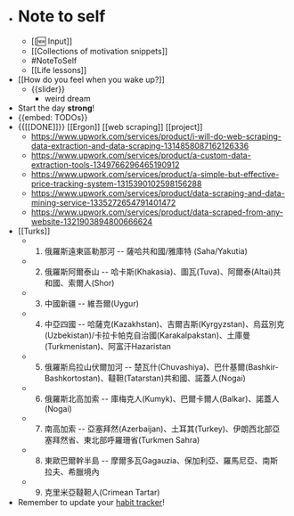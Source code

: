 - # Note to self
    - [[🆕 Input]]
    - [[Collections of motivation snippets]]
    - #NoteToSelf
    - [[Life lessons]]
- [[How do you feel when you wake up?]]
    - {{slider}}
        - weird dream
- Start the day **strong**!
- {{embed: TODOs}}
- {{[[DONE]]}}  [[Ergon]] [[web scraping]] [[project]]
    - https://www.upwork.com/services/product/i-will-do-web-scraping-data-extraction-and-data-scraping-1314858087162126336
    - https://www.upwork.com/services/product/a-custom-data-extraction-tools-1349766296465190912
    - https://www.upwork.com/services/product/a-simple-but-effective-price-tracking-system-1315390102598156288
    - https://www.upwork.com/services/product/data-scraping-and-data-mining-service-1335272654791401472
    - https://www.upwork.com/services/product/data-scraped-from-any-website-1321903894800666624
- [[Turks]]
    - 1. 俄羅斯遠東區勒那河 -- 薩哈共和國/雅庫特 (Saha/Yakutia)
    - 2. 俄羅斯阿爾泰山 -- 哈卡斯(Khakasia)、圖瓦(Tuva)、阿爾泰(Altai)共和國、索爾人(Shor)
    - 3. 中國新疆 -- 維吾爾(Uygur)
    - 4. 中亞四國 -- 哈薩克(Kazakhstan)、吉爾吉斯(Kyrgyzstan)、烏茲別克(Uzbekistan)/卡拉卡帕克自治國(Karakalpakstan)、土庫曼(Turkmenistan)、阿富汗Hazaristan
    - 5. 俄羅斯烏拉山伏爾加河 -- 楚瓦什(Chuvashiya)、巴什基爾(Bashkir-Bashkortostan)、韃靼(Tatarstan)共和國、諾蓋人(Nogai)
    - 6. 俄羅斯北高加索 -- 庫梅克人(Kumyk)、巴爾卡爾人(Balkar)、諾蓋人(Nogai)
    - 7. 南高加索 -- 亞塞拜然(Azerbaijan)、土耳其(Turkey)、伊朗西北部亞塞拜然省、東北部呼羅珊省(Turkmen Sahra)
    - 8. 東歐巴爾幹半島 -- 摩爾多瓦Gagauzia、保加利亞、羅馬尼亞、南斯拉夫、希臘境內
    - 9. 克里米亞韃靼人(Crimean Tartar)
- Remember to update your [habit tracker](https://docs.google.com/spreadsheets/d/1rVOW_AvAsjRBhm2VjXzHcHkOJ14dviBUIPj3M5xvICs/edit#gid=1376149734)!

